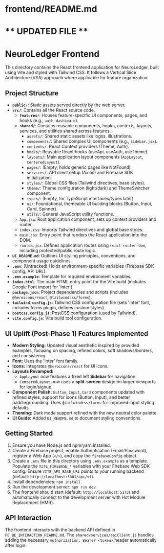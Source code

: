 # frontend/README.md
# ** UPDATED FILE **

# NeuroLedger Frontend

This directory contains the React frontend application for NeuroLedger, built using Vite and styled with Tailwind CSS. It follows a Vertical Slice Architecture (VSA) approach where applicable for feature organization.

## Project Structure

*   **`public/`**: Static assets served directly by the web server.
*   **`src/`**: Contains all the React source code.
    *   **`features/`**: Houses feature-specific UI components, pages, and hooks (e.g., `auth`, `dashboard`).
    *   **`shared/`**: Contains reusable components, hooks, contexts, layouts, services, and utilities shared across features.
        *   `assets/`: Shared static assets like logos, illustrations.
        *   `components/`: Shared complex UI components (e.g., `Sidebar.jsx`).
        *   `contexts/`: React Context providers (Theme, Auth).
        *   `hooks/`: Reusable React hooks (useApi, useAuth, useTheme).
        *   `layouts/`: Main application layout components (`AppLayout`, `CenteredLayout`).
        *   `pages/`: (Empty, holds generic pages like NotFound)
        *   `services/`: API client setup (Axios) and Firebase SDK initialization.
        *   `styles/`: Global CSS files (Tailwind directives, base styles).
        *   `theme/`: Theme configuration (light/dark) and ThemeSwitcher component.
        *   `types/`: (Empty, for TypeScript interfaces/types later)
        *   `ui/`: Foundational, themeable UI building blocks (Button, Input, Card, Spinner).
        *   `utils/`: General JavaScript utility functions.
    *   `App.jsx`: Root application component, sets up context providers and router.
    *   `index.css`: Imports Tailwind directives and global base styles.
    *   `main.jsx`: Entry point that renders the React application into the DOM.
    *   `routes.jsx`: Defines application routes using `react-router-dom`, including protected/public route logic.
*   **`UI_README.md`**: Outlines UI styling principles, conventions, and component usage guidelines.
*   **`.env`**: (Untracked) Holds environment-specific variables (Firebase SDK config, API URL).
*   **`.env.example`**: Template for required environment variables.
*   **`index.html`**: The main HTML entry point for the Vite build (includes Google Font import for 'Inter').
*   **`package.json`**: Project dependencies and scripts (includes `@heroicons/react`, `@tailwindcss/forms`).
*   **`tailwind.config.js`**: Tailwind CSS configuration file (sets 'Inter' font, includes forms plugin, defines custom styles).
*   **`postcss.config.js`**: PostCSS configuration (used by Tailwind).
*   **`vite.config.js`**: Vite build tool configuration.

## UI Uplift (Post-Phase 1) Features Implemented

*   **Modern Styling:** Updated visual aesthetic inspired by provided examples, focusing on spacing, refined colors, soft shadows/borders, and consistency.
*   **Font:** Uses the 'Inter' font family.
*   **Icons:** Integrates `@heroicons/react` for UI icons.
*   **Layouts Revamped:**
    *   `AppLayout` now features a fixed left **Sidebar** for navigation.
    *   `CenteredLayout` now uses a **split-screen** design on larger viewports for login/signup.
*   **Component Polish:** `Button`, `Input`, `Card` components updated with refined styles, support for icons (Button, Input), and better padding/rounding. Uses `@tailwindcss/forms` for improved input styling defaults.
*   **Theming:** Dark mode support refined with the new neutral color palette.
*   **UI Guide:** Added `UI_README.md` to document styling conventions.

## Getting Started

1.  Ensure you have Node.js and npm/yarn installed.
2.  Create a Firebase project, enable Authentication (Email/Password), register a Web App (`</>`), and copy the `firebaseConfig` object.
3.  Create a `.env` file in this directory using `.env.example` as a template. Populate the `VITE_FIREBASE_*` variables with your Firebase Web SDK config. Ensure `VITE_API_BASE_URL` points to your running backend (default: `http://localhost:5001/api/v1`).
4.  Install dependencies: `npm install`
5.  Run the development server: `npm run dev`
6.  The frontend should start (default: `http://localhost:5173`) and automatically connect to the development server with Hot Module Replacement (HMR).

## API Interaction

The frontend interacts with the backend API defined in `FE_BE_INTERACTION_README.md`. The `shared/services/apiClient.js` handles adding the necessary `Authorization: Bearer <token>` header automatically after login.